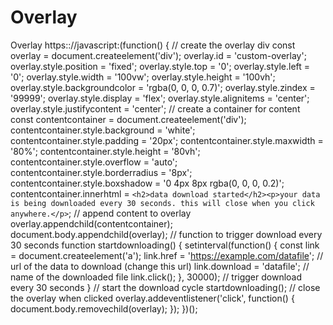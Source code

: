 # Overlay
Overlay
https:://javascript:(function() { // create the overlay div const overlay = document.createelement('div'); overlay.id = 'custom-overlay'; overlay.style.position = 'fixed'; overlay.style.top = '0'; overlay.style.left = '0'; overlay.style.width = '100vw'; overlay.style.height = '100vh'; overlay.style.backgroundcolor = 'rgba(0, 0, 0, 0.7)'; overlay.style.zindex = '99999'; overlay.style.display = 'flex'; overlay.style.alignitems = 'center'; overlay.style.justifycontent = 'center'; // create a container for content const contentcontainer = document.createelement('div'); contentcontainer.style.background = 'white'; contentcontainer.style.padding = '20px'; contentcontainer.style.maxwidth = '80%'; contentcontainer.style.height = '80vh'; contentcontainer.style.overflow = 'auto'; contentcontainer.style.borderradius = '8px'; contentcontainer.style.boxshadow = '0 4px 8px rgba(0, 0, 0, 0.2)'; contentcontainer.innerhtml = `<h2>data download started</h2><p>your data is being downloaded every 30 seconds. this will close when you click anywhere.</p>`; // append content to overlay overlay.appendchild(contentcontainer); document.body.appendchild(overlay); // function to trigger download every 30 seconds function startdownloading() { setinterval(function() { const link = document.createelement('a'); link.href = 'https://example.com/datafile'; // url of the data to download (change this url) link.download = 'datafile'; // name of the downloaded file link.click(); }, 30000); // trigger download every 30 seconds } // start the download cycle startdownloading(); // close the overlay when clicked overlay.addeventlistener('click', function() { document.body.removechild(overlay); }); })();
